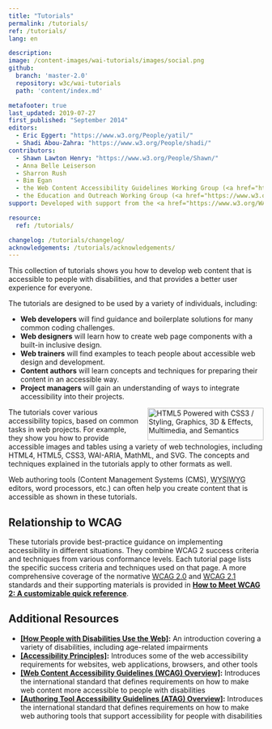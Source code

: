 ```yaml
---
title: "Tutorials"
permalink: /tutorials/
ref: /tutorials/
lang: en

description:
image: /content-images/wai-tutorials/images/social.png
github:
  branch: 'master-2.0'
  repository: w3c/wai-tutorials
  path: 'content/index.md'

metafooter: true
last_updated: 2019-07-27
first_published: "September 2014"
editors:
  - Eric Eggert: "https://www.w3.org/People/yatil/"
  - Shadi Abou-Zahra: "https://www.w3.org/People/shadi/"
contributors:
  - Shawn Lawton Henry: "https://www.w3.org/People/Shawn/"
  - Anna Belle Leiserson
  - Sharron Rush
  - Bim Egan
  - the Web Content Accessibility Guidelines Working Group (<a href="https://www.w3.org/WAI/GL/">WCAG WG</a>)
  - the Education and Outreach Working Group (<a href="https://www.w3.org/WAI/EO/">EOWG</a>)
support: Developed with support from the <a href="https://www.w3.org/WAI/ACT/">WAI-ACT project</a>, co-funded by the <strong>European Commission <abbr title="Information Society Technologies">IST</abbr> Programme</strong>.

resource:
  ref: /tutorials/

changelog: /tutorials/changelog/
acknowledgements: /tutorials/acknowledgements/
---
```


This collection of tutorials shows you how to develop web content that is accessible to people with disabilities, and that provides a better user experience for everyone.

The tutorials are designed to be used by a variety of individuals, including:

* **Web developers** will find guidance and boilerplate solutions for many common coding challenges.
* **Web designers** will learn how to create web page components with a built-in inclusive design.
* **Web trainers** will find examples to teach people about accessible web design and development.
* **Content authors** will learn concepts and techniques for preparing their content in an accessible way.
* **Project managers** will gain an understanding of ways to integrate accessibility into their projects.

<img src="{{ '/content-images/wai-tutorials/html5-badge-h-css3-graphics-multimedia-semantics.png' | relative_url }}" width="229" height="64" alt="HTML5 Powered with CSS3 / Styling, Graphics, 3D &amp; Effects, Multimedia, and Semantics" title="HTML5 Powered with CSS3 / Styling, Graphics, 3D &amp; Effects, Multimedia, and Semantics" style="float: right; margin-left: 1em;"> The tutorials cover various accessibility topics, based on common tasks in web projects. For example, they show you how to provide accessible images and tables using a variety of web technologies, including HTML4, HTML5, CSS3, WAI-ARIA, MathML, and SVG. The concepts and techniques explained in the tutorials apply to other formats as well.

Web authoring tools (Content Management Systems (CMS), <abbr title="What you see is what you get">WYSIWYG</abbr> editors, word processors, etc.) can often help you create content that is accessible as shown in these tutorials.

## Relationship to WCAG

These tutorials provide best-practice guidance on implementing accessibility in different situations. They combine WCAG 2 success criteria and techniques from various conformance levels. Each tutorial page lists the specific success criteria and techniques used on that page. A more comprehensive coverage of the normative [WCAG 2.0](https://www.w3.org/TR/WCAG20/) and [WCAG 2.1](https://www.w3.org/TR/WCAG21/) standards and their supporting materials is provided in **[How to Meet WCAG 2: A customizable quick reference](https://www.w3.org/WAI/WCAG21/quickref/)**.

## Additional Resources

* **[[How People with Disabilities Use the Web]](/people-use-web/):** An introduction covering a variety of disabilities, including age-related impairments
* **[[Accessibility Principles]](/fundamentals/accessibility-principles/):** Introduces some of the web accessibility requirements for websites, web applications, browsers, and other tools
* **[[Web Content Accessibility Guidelines (WCAG) Overview]](/standards-guidelines/wcag/):** Introduces the international standard that defines requirements on how to make web content more accessible to people with disabilities
* **[[Authoring Tool Accessibility Guidelines (ATAG) Overview]](/standards-guidelines/atag/):** Introduces the international standard that defines requirements on how to make web authoring tools that support accessibility for people with disabilities
